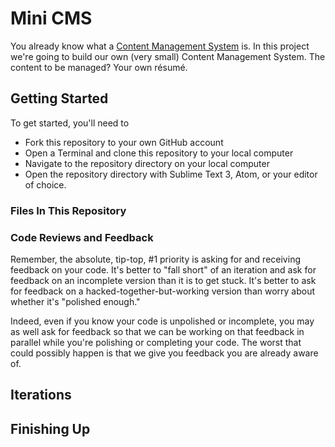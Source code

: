 # Mini CMS

You already know what a [Content Management System](http://en.wikipedia.org/wiki/Content_management_system) is. In this project we're going to build our own (very small) Content Management System. The content to be managed? Your own résumé.

## Getting Started

To get started, you'll need to

- Fork this repository to your own GitHub account
- Open a Terminal and clone this repository to your local computer
- Navigate to the repository directory on your local computer
- Open the repository directory with Sublime Text 3, Atom, or your editor of choice.

### Files In This Repository

### Code Reviews and Feedback

Remember, the absolute, tip-top, #1 priority is asking for and receiving feedback on your code. It's better to "fall short" of an iteration and ask for feedback on an incomplete version than it is to get stuck. It's better to ask for feedback on a hacked-together-but-working version than worry about whether it's "polished enough."

Indeed, even if you know your code is unpolished or incomplete, you may as well ask for feedback so that we can be working on that feedback in parallel while you're polishing or completing your code. The worst that could possibly happen is that we give you feedback you are already aware of.

## Iterations

## Finishing Up
